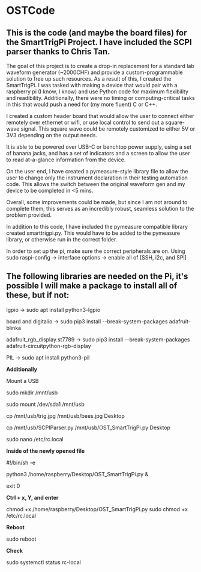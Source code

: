 # OSTCode
## This is the code (and maybe the board files) for the SmartTrigPi Project. I have included the SCPI parser thanks to Chris Tan.

The goal of this project is to create a drop-in replacement for a standard lab waveform generator (~2000CHF) and provide a custom-programmable solution to free up such resources. As a result of this, I created the SmartTrigPi. 
I was tasked with making a device that would pair with a raspberry pi (I know, I know) and use Python code for maximum flexibility and readibility. Additionally, there were no timing or computing-critical tasks in this that would push a need for (my more fluent) C or C++. 

I created a custom header board that would allow the user to connect either remotely over ethernet or wifi, or use local control to send out a square-wave signal. This square wave could be remotely customized to either 5V or 3V3 depending on the output needs. 

It is able to be powered over USB-C or benchtop power supply, using a set of banana jacks, and has a set of indicators and a screen to allow the user to read at-a-glance information from the device.

On the user end, I have created a pymeasure-style library file to allow the user to change only the instrument declaration in their testing automation code. This allows the  switch between the original waveform gen and my device to be completed in <5 mins. 

Overall, some improvements could be made, but since I am not around to complete them, this serves as an incredibly robust, seamless solution to the problem provided.


In addition to this code, I have included the pymeasure compatible library created smarttrigpi.py. This would have to be added
to the pymeasure library, or otherwise run in the correct folder.

In order to set up the pi, make sure the correct peripherals are on.
Using
sudo raspi-config -> interface options -> enable all of [SSH, i2c, and SPI]


## **The following libraries are needed on the Pi**, it's possible I will make a package to install all of these, but if not:

lgpio -> sudo apt install python3-lgpio

board and digitalio -> sudo pip3 install --break-system-packages adafruit-blinka

adafruit_rgb_display.st7789 -> sudo pip3 install --break-system-packages adafruit-circuitpython-rgb-display

PIL -> sudo apt install python3-pil

**Additionally**

Mount a USB

sudo mkdir /mnt/usb

sudo mount /dev/sda1 /mnt/usb

cp /mnt/usb/trig.jpg /mnt/usb/bees.jpg Desktop

cp /mnt/usb/SCPIParser.py /mnt/usb/OST_SmartTrigPi.py Desktop

sudo nano /etc/rc.local


**Inside of the newly opened file**

#!/bin/sh -e

python3 /home/raspberry/Desktop/OST_SmartTrigPi.py &

exit 0


**Ctrl + x, Y, and enter**

chmod +x /home/raspberry/Desktop/OST_SmartTrigPi.py
sudo chmod +x /etc/rc.local

**Reboot**

sudo reboot

**Check**

sudo systemctl status rc-local
